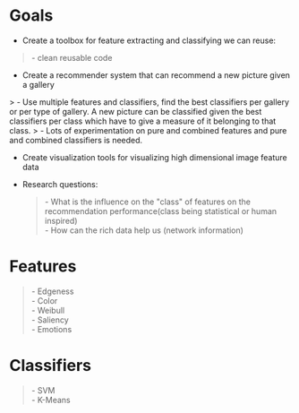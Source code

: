 # Goals #

  * Create a toolbox for feature extracting and classifying we can reuse:<br>
<blockquote>- clean reusable code</blockquote></li></ul>

<ul><li>Create a recommender system that can recommend a new picture given a gallery<br>
</li></ul>> - Use multiple features and classifiers, find the best classifiers per gallery or per type of gallery. A new picture can be classified given the best classifiers per class which have to give a measure of it belonging to that class.
> - Lots of experimentation on pure and combined features and pure and combined classifiers is needed.

  * Create visualization tools for visualizing high dimensional image feature data <br></li></ul>


<ul><li>Research questions:<br>
<blockquote>- What is the influence on the "class" of features on the recommendation performance(class being statistical or human inspired) <br>
- How can the rich data help us (network information) <br></blockquote></li></ul>

<h1>Features</h1>
<blockquote>- Edgeness<br>
- Color<br>
- Weibull<br>
- Saliency<br>
- Emotions<br></blockquote>

<h1>Classifiers</h1>
<blockquote>- SVM<br>
- K-Means<br>